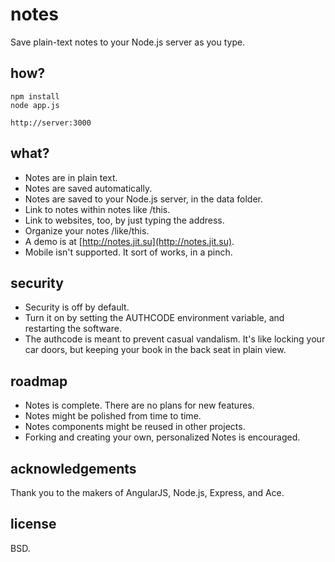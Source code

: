 notes
=====
Save plain-text notes to your Node.js server as you type. 

how?
-----
	npm install
	node app.js

	http://server:3000

what?
----------
* Notes are in plain text.
* Notes are saved automatically.
* Notes are saved to your Node.js server, in the data folder. 
* Link to notes within notes like /this. 
* Link to websites, too, by just typing the address.
* Organize your notes /like/this.
* A demo is at [http://notes.jit.su](http://notes.jit.su).
* Mobile isn't supported. It sort of works, in a pinch.

security
-----------
* Security is off by default. 
* Turn it on by setting the AUTHCODE environment variable, and restarting the software.
* The authcode is meant to prevent casual vandalism. It's like locking your car doors, but
keeping your book in the back seat in plain view.

roadmap
------------
* Notes is complete. There are no plans for new features.
* Notes might be polished from time to time.
* Notes components might be reused in other projects.
* Forking and creating your own, personalized Notes is encouraged.

acknowledgements
-----------------
Thank you to the makers of AngularJS, Node.js, Express, and Ace.

license
------------
BSD.
